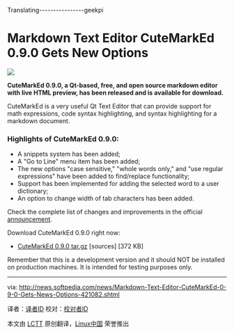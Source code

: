 Translating----------------geekpi


Markdown Text Editor CuteMarkEd 0.9.0 Gets New Options
================================================================================
![](http://i1-news.softpedia-static.com/images/news2/Markdown-Text-Editor-CuteMarkEd-0-9-0-Gets-News-Options-421082-2.png)

**CuteMarkEd 0.9.0, a Qt-based, free, and open source markdown editor with live HTML preview, has been released and is available for download.**

CuteMarkEd is a very useful Qt Text Editor that can provide support for math expressions, code syntax highlighting, and syntax highlighting for a markdown document.

### Highlights of CuteMarkEd 0.9.0: ###

- A snippets system has been added;
- A "Go to Line" menu item has been added;
- The new options "case sensitive," "whole words only," and "use regular expressions" have been added to find/replace functionality;
- Support has been implemented for adding the selected word to a user dictionary;
- An option to change width of tab characters has been added.

Check the complete list of changes and improvements in the official [announcement][1].

Download CuteMarkEd 0.9.0 right now:

- [CuteMarkEd 0.9.0 tar.gz][2] [sources] [372 KB]

Remember that this is a development version and it should NOT be installed on production machines. It is intended for testing purposes only.

--------------------------------------------------------------------------------

via: http://news.softpedia.com/news/Markdown-Text-Editor-CuteMarkEd-0-9-0-Gets-News-Options-421082.shtml

译者：[译者ID](https://github.com/译者ID) 校对：[校对者ID](https://github.com/校对者ID)

本文由 [LCTT](https://github.com/LCTT/TranslateProject) 原创翻译，[Linux中国](http://linux.cn/) 荣誉推出

[1]:http://qt-apps.org/content/show.php/CuteMarkEd?content=158801
[2]:https://github.com/cloose/CuteMarkEd/archive/v0.9.0.tar.gz